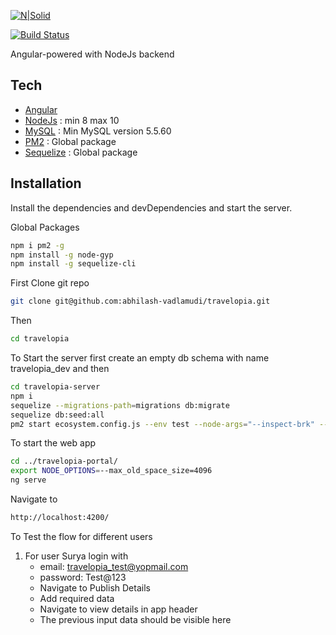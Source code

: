 
[![N|Solid](https://www.drupal.org/files/styles/grid-4-2x/public/travelopia_logo.png?itok=ljzwrdLC)](https://nodesource.com/products/nsolid)

[![Build Status](https://travis-ci.org/joemccann/dillinger.svg?branch=master)](https://github.com/abhilash-vadlamudi/travelopia)

Angular-powered with NodeJs backend

## Tech
- [Angular](https://angular.io/)
- [NodeJs](https://nodejs.org/en/)    : min 8 max 10
- [MySQL](https://www.mysql.com/)     : Min MySQL version 5.5.60
- [PM2](https://pm2.keymetrics.io/)       : Global package
- [Sequelize](https://sequelize.org/master/) : Global package

## Installation
Install the dependencies and devDependencies and start the server.

Global Packages
```sh
npm i pm2 -g
npm install -g node-gyp
npm install -g sequelize-cli
```
First Clone git repo
```sh
git clone git@github.com:abhilash-vadlamudi/travelopia.git
```
Then
```sh
cd travelopia
```
To Start the server first create an empty db schema with name travelopia_dev and then
```sh
cd travelopia-server
npm i
sequelize --migrations-path=migrations db:migrate
sequelize db:seed:all
pm2 start ecosystem.config.js --env test --node-args="--inspect-brk" --watch
```
To start the web app
```sh
cd ../travelopia-portal/
export NODE_OPTIONS=--max_old_space_size=4096
ng serve
```
Navigate to
```sh
http://localhost:4200/
```

To Test the flow for different users
1. For user Surya login with
   - email: travelopia_test@yopmail.com
   - password: Test@123
   - Navigate to Publish Details
   - Add required data
   - Navigate to view details in app header
   - The previous input data should be visible here
   

